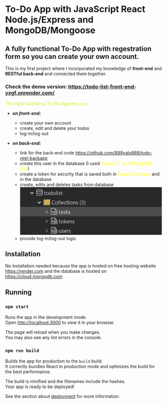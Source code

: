 # To-Do App with JavaScript React Node.js/Express and MongoDB/Mongoose

## A fully functional To-Do App with regestration form so you can create your own account.

This is my first project where I incorporated my knowledge of **front-end** and **RESTful back-end** and connected them together.

### Check the demo version: https://todo-list-front-end-yxgf.onrender.com/

<div style="color:#c5f015">This fully functional To-Do App lets you:</div>

-   **_on front-end:_**

    -   create your own account
    -   create, edit and delete your todos
    -   log-in/log-out

-   **_on back-end:_**

    -   link for the back-end code https://github.com/888yalo888/todo-rest-backapp
    -   create this user in the database (I used <span style="color:yellow">Studio 3T as a MongoDB GUI</span>)
    -   create a token for security that is saved both in <span style="color:yellow">Session storage</span> and in the database
    -   create, edits and deletes tasks from database
        ![database](./database-collection.JPG)
    -   provide log-in/log-out logic

## Installation

No installation needed because the app is hosted on free hosting website
https://render.com and the database is hosted on https://cloud.mongodb.com

## Running

### `npm start`

Runs the app in the development mode.\
Open [http://localhost:3000](http://localhost:3000) to view it in your browser.

The page will reload when you make changes.\
You may also see any lint errors in the console.

### `npm run build`

Builds the app for production to the `build` build.\
It correctly bundles React in production mode and optimizes the build for the best performance.

The build is minified and the filenames include the hashes.\
Your app is ready to be deployed!

See the section about [deployment](https://facebook.github.io/create-react-app/docs/deployment) for more information.
